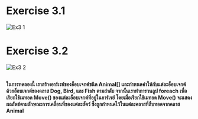 # Exercise 3.1
![Ex3 1](https://github.com/65030179179Pattarapon/03376836-OOP-2566-Lab-13/assets/144198506/539f3702-2c30-4d38-adf0-dc020a51f003)

# Exercise 3.2
![Ex3 2](https://github.com/65030179179Pattarapon/03376836-OOP-2566-Lab-13/assets/144198506/4375f501-a5d5-47a2-addc-f66892be84f6)


##
#### ในการทดลองนี้ เราสร้างอาร์เรย์ของอ็อบเจกต์ชนิด Animal[] และกำหนดค่าให้กับแต่ละอ็อบเจกต์ด้วยอ็อบเจกต์ของคลาส Dog, Bird, และ Fish ตามลำดับ จากนั้นเราทำการวนลูป foreach เพื่อเรียกใช้เมทอด Move() ของแต่ละอ็อบเจกต์ที่อยู่ในอาร์เรย์ โดยเมื่อเรียกใช้เมทอด Move() จะแสดงผลลัพธ์ตามลักษณะการเคลื่อนที่ของแต่ละสัตว์ ซึ่งถูกกำหนดไว้ในแต่ละคลาสที่สืบทอดจากคลาส Animal
